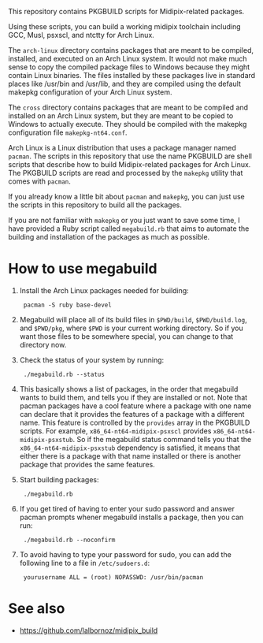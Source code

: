 This repository contains PKGBUILD scripts for Midipix-related packages.

Using these scripts, you can build a working midipix toolchain
including GCC, Musl, psxscl, and ntctty for Arch Linux.

The `arch-linux` directory contains packages that are meant to be
compiled, installed, and executed on an Arch Linux system.  It would
not make much sense to copy the compiled package files to Windows
because they might contain Linux binaries.  The files installed by
these packages live in standard places like /usr/bin and /usr/lib, and
they are compiled using the default makepkg configuration of your Arch
Linux system.

The `cross` directory contains packages that are meant to be compiled
and installed on an Arch Linux system, but they are meant to be copied
to Windows to actually execute.  They should be compiled with the
makepkg configuration file `makepkg-nt64.conf`.

Arch Linux is a Linux distribution that uses a package manager named
`pacman`.  The scripts in this repository that use the name PKGBUILD
are shell scripts that describe how to build Midipix-related packages
for Arch Linux.  The PKGBUILD scripts are read and processed by the
`makepkg` utility that comes with `pacman`.

If you already know a little bit about `pacman` and `makepkg`, you can
just use the scripts in this repository to build all the packages.

If you are not familiar with `makepkg` or you just want to save some
time, I have provided a Ruby script called `megabuild.rb` that aims to
automate the building and installation of the packages as much as
possible.


How to use megabuild
====

1. Install the Arch Linux packages needed for building:

        pacman -S ruby base-devel

2. Megabuild will place all of its build files in `$PWD/build`, `$PWD/build.log`, and `$PWD/pkg`, where `$PWD` is your current working directory.  So if you want those files to be somewhere special, you can change to that directory now.
3. Check the status of your system by running:

        ./megabuild.rb --status

4. This basically shows a list of packages, in the order that
megabuild wants to build them, and tells you if they are installed or
not.  Note that pacman packages have a cool feature where a package
with one name can declare that it provides the features of a package
with a different name.  This feature is controlled by the `provides`
array in the PKGBUILD scripts.  For example,
`x86_64-nt64-midipix-psxscl` provides `x86_64-nt64-midipix-psxstub`.
So if the megabuild status command tells you that the
`x86_64-nt64-midipix-psxstub` dependency is satisfied, it means that
either there is a package with that name installed or there is another
package that provides the same features.
5. Start building packages:

        ./megabuild.rb

6. If you get tired of having to enter your sudo password and answer
pacman prompts whener megabuild installs a package, then you can run:

        ./megabuild.rb --noconfirm

7. To avoid having to type your password for sudo, you can add the
following line to a file in `/etc/sudoers.d`:

        yourusername ALL = (root) NOPASSWD: /usr/bin/pacman


See also
===

* https://github.com/lalbornoz/midipix_build
